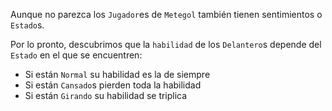 Aunque no parezca los `Jugador`es de `Metegol` también tienen sentimientos o `Estado`s.

Por lo pronto, descubrimos que la `habilidad` de los `Delantero`s depende del `Estado` en el que se encuentren:
* Si están `Normal` su habilidad es la de siempre
* Si están `Cansado`s pierden toda la habilidad
* Si están `Girando` su habilidad se triplica